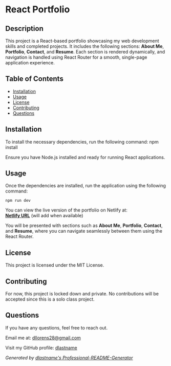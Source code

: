 # React Portfolio

## Description

This project is a React-based portfolio showcasing my web development skills and completed projects. It includes the following sections: **About Me**, **Portfolio**, **Contact**, and **Resume**. Each section is rendered dynamically, and navigation is handled using React Router for a smooth, single-page application experience.

## Table of Contents

- [Installation](#installation)
- [Usage](#usage)
- [License](#license)
- [Contributing](#contributing)
- [Questions](#questions)

## Installation

To install the necessary dependencies, run the following command: 
    npm install

Ensure you have Node.js installed and ready for running React applications.

## Usage

Once the dependencies are installed, run the application using the following command:

    npm run dev

You can view the live version of the portfolio on Netlify at:  
**[Netlify URL](#)** (will add when available)

You will be presented with sections such as **About Me**, **Portfolio**, **Contact**, and **Resume**, where you can navigate seamlessly between them using the React Router.

## License

This project is licensed under the MIT License.

## Contributing

For now, this project is locked down and private. No contributions will be accepted since this is a solo class project.

## Questions

If you have any questions, feel free to reach out.

Email me at: [dllorens28@gmail.com](mailto:dllorens28@gmail.com)

Visit my GitHub profile: [dlastname](https://github.com/dlastname)

*Generated by [dlastname's Professional-README-Generator](https://github.com/dlastname/Professional-README-Generator)*
